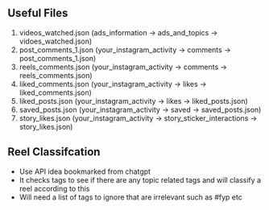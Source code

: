 ## Useful Files
1) videos_watched.json (ads_information -> ads_and_topics -> vidoes_watched.json)
2) post_comments_1.json (your_instagram_activity -> comments -> post_comments_1.json)
3) reels_comments.json (your_instagram_activity -> comments -> reels_comments.json)
4) liked_comments.json (your_instagram_activity -> likes -> liked_comments.json)
5) liked_posts.json (your_instagram_activity -> likes -> liked_posts.json)
6) saved_posts.json (your_instagram_activity -> saved -> saved_posts.json)
7) story_likes.json (your_instagram_activity -> story_sticker_interactions -> story_likes.json)

## Reel Classifcation 
- Use API idea bookmarked from chatgpt
- It checks tags to see if there are any topic related tags and will classify a reel according to this
- Will need a list of tags to ignore that are irrelevant such as #fyp etc   